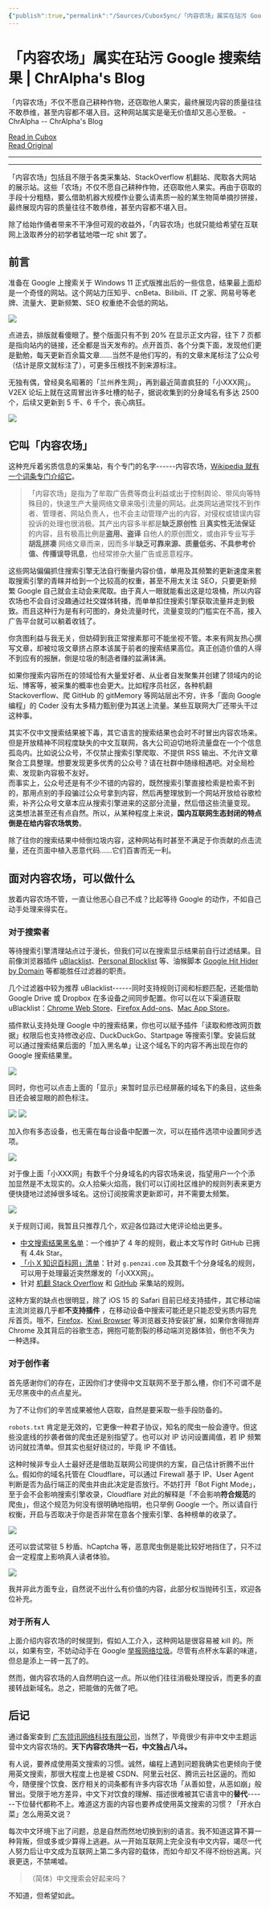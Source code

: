 ```yaml
---
{"publish":true,"permalink":"/Sources/CuboxSync/「内容农场」属实在玷污 Google 搜索结果 - ChrAlpha's Blog-2022-05-31.md","created":"2025-03-28T23:56:57.625+08:00","modified":"2025-08-15T22:00:01.732+08:00","cssclasses":""}
---
```



# 「内容农场」属实在玷污 Google 搜索结果 | ChrAlpha's Blog

「内容农场」不仅不愿自己耕种作物，还窃取他人果实，最终展现内容的质量往往不敢恭维，甚至内容都不堪入目。这种网站属实是毫无价值却又恶心至极。 - ChrAlpha -- ChrAlpha's Blog

[Read in Cubox](https://cubox.pro/my/card?id=6931199829393539348)  
[Read Original](https://blog.ichr.me/post/evil-content-farm/)  

---


---

「内容农场」包括且不限于各类采集站、StackOverflow 机翻站、爬取各大网站的展示站。这些「农场」不仅不愿自己耕种作物，还窃取他人果实。再由于窃取的手段十分粗糙，要么借助机器大规模作业要么请素质一般的某生物简单摘抄拼接，最终展现内容的质量往往不敢恭维，甚至内容都不堪入目。

除了给始作俑者带来不干净但可观的收益外，「内容农场」也就只能给希望在互联网上汲取养分的初学者猛地喂一坨 shit 罢了。

## 前言

准备在 Google 上搜索关于 Windows 11 正式版推出后的一些信息，结果最上面却是一个奇怪的网站。这个网站力压知乎、cnBeta、Bilibili、IT 之家、网易号等老牌、流量大、更新频繁、SEO 权重绝不会低的网站。

![](https://image.cubox.pro/article/20220712151359/82071?imageMogr2/quality/90/ignore-error/1)

点进去，排版就看傻眼了。整个版面只有不到 20% 在显示正文内容，往下 7 页都是指向站内的链接，还全都是当天发布的。点开首页、各个分类下面，发现他们更是勤勉，每天更新百余篇文章......当然不是他们写的，有的文章末尾标注了公众号（估计是原文就标注了），可更多压根找不到来源标注。

无独有偶，曾经臭名昭著的「兰州养生网」，再到最近简直疯狂的「小XXX网」。V2EX 论坛上就在这周冒出许多吐槽的帖子，据说收集到的分身域名有多达 2500 个，后续又更新到 5 千、6 千个，丧心病狂。

![](https://cubox.pro/c/filters:no_upscale()?imageUrl=https%3A%2F%2Fnpm.elemecdn.com%2Fhlg%400.0.2%2Fcontent-farm.jpg%3Fq%3D100)

## 它叫「内容农场」

这种充斥着劣质信息的采集站，有个专门的名字------内容农场，[Wikipedia 就有一个词条专门介绍它](https://zh.wikipedia.org/zh-cn/%E5%85%A7%E5%AE%B9%E8%BE%B2%E5%A0%B4)。
> 「内容农场」是指为了牟取广告费等商业利益或出于控制舆论、带风向等特殊目的，快速生产大量网络文章来吸引流量的网站。此类网站通常找不到作者、管理者、网站负责人，也不会主动管理产出的内容，对侵权或错误内容投诉的处理也很消极。其产出内容多半都是**缺乏原创性** 且**真实性无法保证** 的内容，且有极高比例是**盗用、盗译** 自他人的原创图文，或由非专业写手**胡乱拼凑** 网络文章而来，因而多半**缺乏可靠来源、质量低劣、不具参考价值、传播误导讯息**，也经常掺杂大量广告或恶意程序。

这些网站偏偏抓住搜索引擎无法自行衡量内容价值，单用及其频繁的更新速度来套取搜索引擎的青睐并给到一个比较高的权重，甚至不用太关注 SEO，只要更新频繁 Google 自己就会主动会来爬取。由于真人一眼就能看出这是垃圾桶，所以内容农场也不会自讨没趣通过社交媒体转播，而单单扣住搜索引擎获取流量并走到极致。而且这种行为是有利可图的，身处流量时代，流量变现的门槛实在不高，接入广告平台就可以躺着收钱了。

你贪图利益与我无关，但妨碍到我正常搜素那可不能坐视不管。本来有网友热心撰写文章，却被垃圾文章挤占原本该属于前者的搜索结果高位。真正创造价值的人得不到应有的报酬，倒是垃圾的制造者赚的盆满钵满。

如果你搜索内容所在的领域恰有大量爱好者、从业者自发聚集并创建了领域内的论坛、博客等，被采集的概率也会更大。比如程序员社区，各种机翻 Stackoverflow、爬 GitHub 的 gitMemory 等网站层出不穷，许多「面向 Google 编程」的 Coder 没有太多精力甄别便为其送上流量。某些互联网大厂还带头干过这种事。

其实不仅中文搜索结果被下毒，其它语言的搜索结果也会时不时冒出内容农场来。但是开放精神不同程度缺失的中文互联网，各大公司迫切地将流量盘在一个个信息孤岛内。比如说公众号，不仅禁止搜索引擎爬取、不提供 RSS 输出、不允许文章聚合工具整理。想要发现更多优秀的公众号？请在社群中随缘相遇吧。对全局检索、发现新内容极不友好。  
而事实上，公众号还是有不少不错的内容的，既然搜索引擎直接检索是检索不到的，那用点别的手段骗过公众号拿到内容，然后再整理放到一个网站开放给谷歌检索，补齐公众号文章本应从搜索引擎进来的这部分流量，然后借这些流量变现。  
这类想法甚至还有点自然。所以，从某种程度上来说，**国内互联网生态封闭的特点倒是在给内容农场筑势**。

除了往你的搜索结果中倾倒垃圾内容，这种网站有时甚至不满足于你贡献的点击流量，还在页面中植入恶意代码......它们百害而无一利。

## 面对内容农场，可以做什么

放着内容农场不管，一直让他恶心自己不成？比起等待 Google 的动作，不如自己动手处理来得实在。

### 对于搜索者

等待搜索引擎清理站点过于漫长，但我们可以在搜索显示结果前自行过滤结果。目前像浏览器插件 [uBlacklist](https://chrome.google.com/webstore/detail/ublacklist/pncfbmialoiaghdehhbnbhkkgmjanfhe)、[Personal Blocklist](https://chrome.google.com/webstore/detail/personal-blocklistnot-by/cbbbhelcpfjhdcncigdlkabmjbgokmpg) 等、油猴脚本 [Google Hit Hider by Domain](https://greasyfork.org/zh-CN/scripts/1682-google-hit-hider-by-domain-search-filter-block-sites) 等都能胜任过滤器的职责。

几个过滤器中较为推荐 uBlacklist------同时支持规则订阅和标题匹配，还能借助 Google Drive 或 Dropbox 在多设备之间同步配置。你可以在以下渠道获取 uBlacklist：[Chrome Web Store](https://chrome.google.com/webstore/detail/ublacklist/pncfbmialoiaghdehhbnbhkkgmjanfhe)、[Firefox Add-ons](https://addons.mozilla.org/en-US/firefox/addon/ublacklist/)、[Mac App Store](https://apps.apple.com/app/ublacklist-for-safari/id1547912640)。

插件默认支持处理 Google 中的搜索结果，你也可以赋予插件「读取和修改网页数据」权限后也支持修改必应、DuckDuckGo、Startpage 等搜索引擎。安装后就可以通过搜索结果后面的「加入黑名单」让这个域名下的内容不再出现在你的 Google 搜索结果里。

![](https://image.cubox.pro/article/20220712151400/87663?imageMogr2/quality/90/ignore-error/1)

同时，你也可以点击上面的「显示」来暂时显示已经屏蔽的域名下的条目，这些条目还会被显眼的颜色标注。

![](https://cubox.pro/c/filters:no_upscale()?imageUrl=https%3A%2F%2Fnpm.elemecdn.com%2Fhlg%400.0.2%2Fublacklist-temp-show.jpg%3Fq%3D100) ![](https://image.cubox.pro/article/20220712151400/88087?imageMogr2/quality/90/ignore-error/1)

加入你有多态设备，也无需在每台设备中配置一次，可以在插件选项中设置同步选项。

![](https://image.cubox.pro/article/20220712151400/75795?imageMogr2/quality/90/ignore-error/1)

对于像上面「小XXX网」有数千个分身域名的内容农场来说，指望用户一个个添加显然是不太现实的。众人拾柴火焰高，我们可以订阅社区维护的规则列表来更方便快捷地过滤掉很多域名。这份订阅按需求更新即可，并不需要太频繁。

![](https://image.cubox.pro/article/20220712151400/13383?imageMogr2/quality/90/ignore-error/1)

关于规则订阅，我暂且只推荐几个，欢迎各位路过大佬评论给出更多。

* [中文搜索结果黑名单](https://github.com/cobaltdisco/Google-Chinese-Results-Blocklist)：一个维护了 4 年的规则，截止本文写作时 GitHub 已拥有 4.4k Star。
* [「小 X 知识百科网」清单](https://github.com/dallaslu/penzai-list)：针对 `g.penzai.com` 及其数千个分身域名的规则，可以用于处理最近突然爆发的「小XXX网」。
* 针对 [机翻 Stack Overflow](https://github.com/arosh/ublacklist-stackoverflow-translation) 和 [GitHub](https://github.com/arosh/ublacklist-github-translation) 采集站的规则。

这种方案的缺点也很明显，除了 iOS 15 的 Safari 目前已经支持插件，其它移动端主流浏览器几乎都**不支持插件** ，在移动设备中搜索可能还是只能忍受劣质内容充斥首页。哦不，[Firefox](https://www.mozilla.org/zh-CN/firefox/browsers/mobile/android/)、[Kiwi Browser](https://kiwibrowser.com/) 等浏览器支持安装扩展，如果你舍得抛弃 Chrome 及其背后的谷歌生态，拥抱可能割裂的移动端浏览器体验，倒也不失为一种选择。

### 对于创作者

首先感谢你们的存在，正因你们才使得中文互联网不至于那么槽，你们不可谓不是无尽黑夜中的点点星光。

为了不让你们的辛苦成果被他人窃取，自然是要采取一些手段防备的。

`robots.txt` 肯定是无效的，它更像一种君子协议，知名的爬虫一般会遵守。但这些没底线的抄袭者做的爬虫还是别指望了。也可以对 IP 访问设置阈值，若 IP 频繁访问就拉清单。但其实也挺好绕过的，毕竟 IP 不值钱。

这种时候非专业人士最好还是借助互联网公司提供的方案，自己估计折腾不出什么。假如你的域名托管在 Cloudflare，可以通过 Firewall 基于 IP、User Agent 判断是否为品行端正的爬虫并由此决定是否放行。不妨打开「Bot Fight Mode」，至于会不会影响搜索引擎收录，Cloudflare 对此的解释是「不会影响**符合规范**的爬虫」，但这个规范为何没有很明确地指明，也只举例 Google 一个。所以请自行权衡，开启与否取决于你是否非常在意各个搜索引擎、各种榜单的收录了。

![](https://image.cubox.pro/article/20220712151400/55577?imageMogr2/quality/90/ignore-error/1)

还可以尝试常驻 5 秒盾、hCaptcha 等，恶意爬虫倒是能比较好地挡住了，只不过会一定程度上影响真人读者体验。

![](https://image.cubox.pro/article/20220712151400/64473?imageMogr2/quality/90/ignore-error/1)

我并非此方面专业，自然说不出什么有价值的内容，此部分权当抛砖引玉，欢迎各位补充。

### 对于所有人

上面介绍内容农场的时候提到，假如人工介入，这种网站是很容易被 kill 的。所以，如果有空，不妨动动手在 Google [举报网络垃圾](https://developers.google.com/search/docs/advanced/guidelines/report-spam?hl=zh-cn)。尽管有点杯水车薪的味道，但总是添上一砖一瓦了的。

然而，做内容农场的人自然明白这一点。所以他们往往消极处理投诉，而更多的直接转战新域名。总之，把能做的先做了吧。

## 后记

通过备案查到 [广东领讯网络科技有限公司](https://www.tianyancha.com/company/3277139665)，当然了，毕竟很少有非中文中主题运营中文内容农场的。**天下内容农场共一石，中文独占八斗。**

有人说，要养成使用英文搜索的习惯。诚然，编程上遇到问题我确实也更倾向于使用英文搜索，那很大程度上也是被 CSDN、阿里云社区、腾讯云社区逼的。而如今，随便搜个饮食、医疗相关的词条都有许多内容农场「从善如登，从恶如崩」般冒出。受限于地方差异，中文下对饮食的理解、描述很难被其它语言中的**替代**------下位替代都称不上。难道这方面的内容也要养成使用英文搜索的习惯？「开水白菜」怎么用英文说？

每次中文环境下出了问题，总是自然而然地切换到别的语言。我不知道这算不算一种背叛，但或多或少算得上逃避。从一开始互联网上完全没有中文内容，竭尽一代人努力后让中文成为互联网上第二多内容的载体，而如今却又不得不纷纷逃离。兴衰更迭，不禁唏嘘。
> （简体）中文搜索会好起来吗？

不知道，但希望如此。